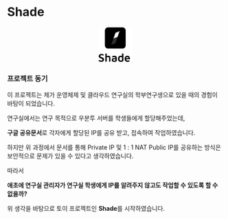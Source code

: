 # Shade

<center>
<img src="./assets/logo.png" width="80" height="80"/>
</center>

### 프로젝트 동기
이 프로젝트는 제가 운영체제 및 클라우드 연구실의 학부연구생으로 있을 때의 경험이 바탕이 되었습니다.

연구실에서는 연구 목적으로 우분투 서버를 학생들에게 할당해주었는데,

**구글 공유문서**로 각자에게 할당된 IP를 공유 받고, 접속하여 작업하였습니다.

하지만 위 과정에서 문서를 통해 Private IP 및 1 : 1 NAT Public IP를 공유하는 방식은
보안적으로 문제가 있을 수 있다고 생각하였습니다.

따라서

**애초에 연구실 관리자가 연구실 학생에게 IP를 알려주지 않고도 작업할 수 있도록 할 수 없을까?**

위 생각을 바탕으로 토이 프로젝트인 **Shade**를 시작하였습니다.